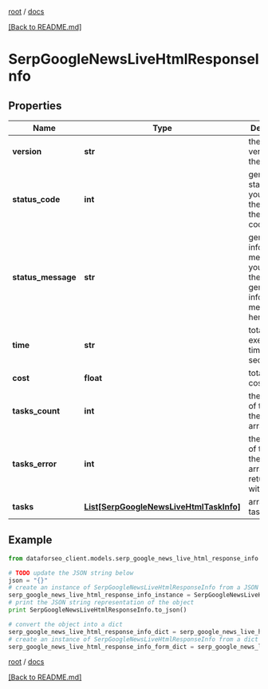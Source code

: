 [root](./../ "root") / [docs](./ "docs")

[[Back to README.md]](./../README.md "[Back to README.md]")

# SerpGoogleNewsLiveHtmlResponseInfo

## Properties

Name | Type | Description | Notes
------------ | ------------- | ------------- | -------------
**version** | **str** | the current version of the API | [optional]
**status_code** | **int** | general status code you can find the full list of the response codes here | [optional]
**status_message** | **str** | general informational message you can find the full list of general informational messages here | [optional]
**time** | **str** | total execution time, seconds | [optional]
**cost** | **float** | total tasks cost, USD | [optional]
**tasks_count** | **int** | the number of tasks in the tasks array | [optional]
**tasks_error** | **int** | the number of tasks in the tasks array returned with an error | [optional]
**tasks** | [**List[SerpGoogleNewsLiveHtmlTaskInfo]**](SerpGoogleNewsLiveHtmlTaskInfo.md) | array of tasks | [optional]

## Example

```python
from dataforseo_client.models.serp_google_news_live_html_response_info import SerpGoogleNewsLiveHtmlResponseInfo

# TODO update the JSON string below
json = "{}"
# create an instance of SerpGoogleNewsLiveHtmlResponseInfo from a JSON string
serp_google_news_live_html_response_info_instance = SerpGoogleNewsLiveHtmlResponseInfo.from_json(json)
# print the JSON string representation of the object
print SerpGoogleNewsLiveHtmlResponseInfo.to_json()

# convert the object into a dict
serp_google_news_live_html_response_info_dict = serp_google_news_live_html_response_info_instance.to_dict()
# create an instance of SerpGoogleNewsLiveHtmlResponseInfo from a dict
serp_google_news_live_html_response_info_form_dict = serp_google_news_live_html_response_info.from_dict(serp_google_news_live_html_response_info_dict)
```

  

[root](./../ "root") / [docs](./ "docs")

[[Back to README.md]](./../README.md "[Back to README.md]")